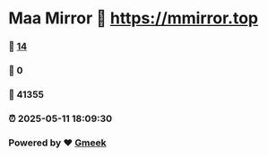 # Maa Mirror :link: https://mmirror.top 
### :page_facing_up: [14](https://mmirror.top/tag.html) 
### :speech_balloon: 0 
### :hibiscus: 41355 
### :alarm_clock: 2025-05-11 18:09:30 
### Powered by :heart: [Gmeek](https://github.com/Meekdai/Gmeek)
